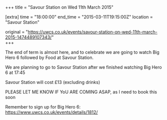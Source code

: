 +++
title = "Savour Station on Wed 11th March 2015"

[extra]
time = "18:00:00"
end_time = "2015-03-11T19:15:00Z"
location = "Savour Station"

original = "https://uwcs.co.uk/events/savour-station-on-wed-11th-march-2015-1474489107343/"    
+++

The end of term is almost here, and to celebrate we are going to watch Big Hero 6 followed by Food at Savour Station.

We are planning to go to Savour Station after we finished watching Big Hero 6 at 17:45

Savour Station will cost £13 (excluding drinks)

PLEASE LET ME KNOW IF YoU ARE COMING ASAP, as I need to book this soon

Remember to sign up for Big Hero 6: https://www.uwcs.co.uk/events/details/1812/

